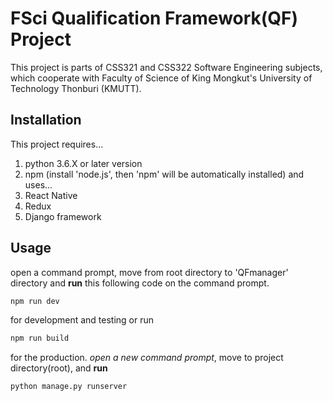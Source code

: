 # FSci Qualification Framework(QF) Project
This project is parts of CSS321 and CSS322 Software Engineering subjects,  which cooperate with Faculty of Science of King Mongkut's University of Technology Thonburi (KMUTT).

## Installation
This project requires...
1. python 3.6.X or later version
2. npm (install 'node.js', then 'npm' will be  automatically installed)
and uses...
1. React Native
2. Redux
3. Django framework

## Usage
open a command prompt, move from root directory to 'QFmanager' directory  and **run** this following code on the command prompt.
```bash
npm run dev
```
for development and testing
or run
```bash
npm run build
```
for the production.
*open a new command prompt*, move to project directory(root), and **run**
```bash
python manage.py runserver
```